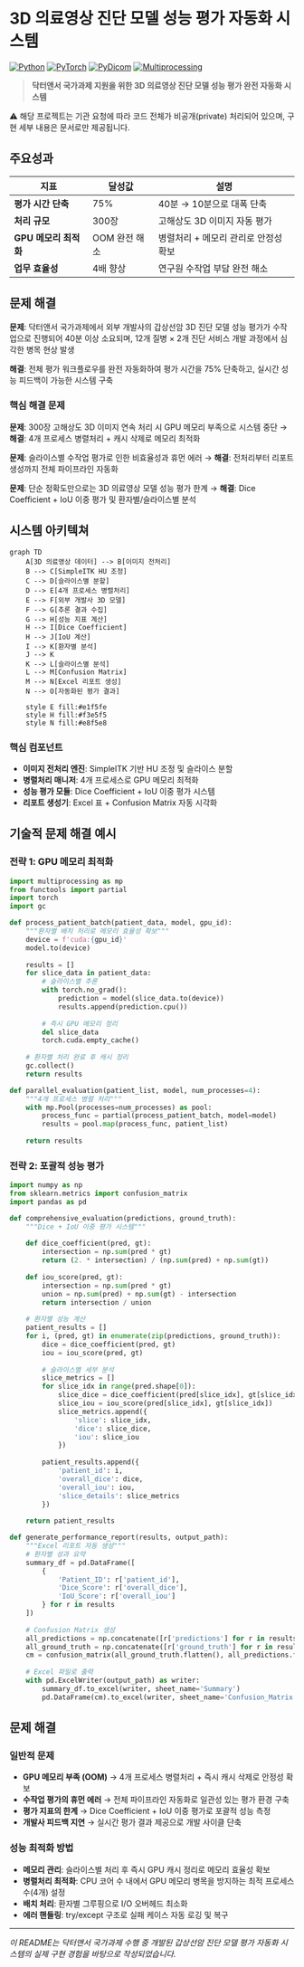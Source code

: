 # 3D 의료영상 진단 모델 성능 평가 자동화 시스템

[![Python](https://img.shields.io/badge/Python-3.8%2B-blue.svg)](https://python.org)
[![PyTorch](https://img.shields.io/badge/PyTorch-1.9%2B-red.svg)](https://pytorch.org)
[![PyDicom](https://img.shields.io/badge/SimpleITK-Medical%20Imaging-green.svg)](https://simpleitk.org)
[![Multiprocessing](https://img.shields.io/badge/Multiprocessing-Parallel-orange.svg)](https://docs.python.org/3/library/multiprocessing.html)

> **닥터앤서 국가과제 지원을 위한 3D 의료영상 진단 모델 성능 평가 완전 자동화 시스템**

⚠️ 해당 프로젝트는 기관 요청에 따라 코드 전체가 비공개(private) 처리되어 있으며, 구현 세부 내용은 문서로만 제공됩니다.

## 주요성과

| 지표 | 달성값 | 설명 |
|------|--------|------|
| **평가 시간 단축** | 75% | 40분 → 10분으로 대폭 단축 |
| **처리 규모** | 300장 | 고해상도 3D 이미지 자동 평가 |
| **GPU 메모리 최적화** | OOM 완전 해소 | 병렬처리 + 메모리 관리로 안정성 확보 |
| **업무 효율성** | 4배 향상 | 연구원 수작업 부담 완전 해소 |

## 문제 해결

**문제**: 닥터앤서 국가과제에서 외부 개발사의 갑상선암 3D 진단 모델 성능 평가가 수작업으로 진행되어 40분 이상 소요되며, 12개 질병 × 2개 진단 서비스 개발 과정에서 심각한 병목 현상 발생

**해결**: 전체 평가 워크플로우를 완전 자동화하여 평가 시간을 75% 단축하고, 실시간 성능 피드백이 가능한 시스템 구축

### 핵심 해결 문제

**문제**: 300장 고해상도 3D 이미지 연속 처리 시 GPU 메모리 부족으로 시스템 중단 → **해결**: 4개 프로세스 병렬처리 + 캐시 삭제로 메모리 최적화

**문제**: 슬라이스별 수작업 평가로 인한 비효율성과 휴먼 에러 → **해결**: 전처리부터 리포트 생성까지 전체 파이프라인 자동화

**문제**: 단순 정확도만으로는 3D 의료영상 모델 성능 평가 한계 → **해결**: Dice Coefficient + IoU 이중 평가 및 환자별/슬라이스별 분석

## 시스템 아키텍쳐

```mermaid
graph TD
    A[3D 의료영상 데이터] --> B[이미지 전처리]
    B --> C[SimpleITK HU 조정]
    C --> D[슬라이스별 분할]
    D --> E[4개 프로세스 병렬처리]
    E --> F[외부 개발사 3D 모델]
    F --> G[추론 결과 수집]
    G --> H[성능 지표 계산]
    H --> I[Dice Coefficient]
    H --> J[IoU 계산]
    I --> K[환자별 분석]
    J --> K
    K --> L[슬라이스별 분석]
    L --> M[Confusion Matrix]
    M --> N[Excel 리포트 생성]
    N --> O[자동화된 평가 결과]
    
    style E fill:#e1f5fe
    style H fill:#f3e5f5
    style N fill:#e8f5e8
```

### 핵심 컴포넌트

- **이미지 전처리 엔진**: SimpleITK 기반 HU 조정 및 슬라이스 분할
- **병렬처리 매니저**: 4개 프로세스로 GPU 메모리 최적화
- **성능 평가 모듈**: Dice Coefficient + IoU 이중 평가 시스템
- **리포트 생성기**: Excel 표 + Confusion Matrix 자동 시각화

## 기술적 문제 해결 예시

### 전략 1: GPU 메모리 최적화

```python
import multiprocessing as mp
from functools import partial
import torch
import gc

def process_patient_batch(patient_data, model, gpu_id):
    """환자별 배치 처리로 메모리 효율성 확보"""
    device = f'cuda:{gpu_id}'
    model.to(device)
    
    results = []
    for slice_data in patient_data:
        # 슬라이스별 추론
        with torch.no_grad():
            prediction = model(slice_data.to(device))
            results.append(prediction.cpu())
        
        # 즉시 GPU 메모리 정리
        del slice_data
        torch.cuda.empty_cache()
    
    # 환자별 처리 완료 후 캐시 정리
    gc.collect()
    return results

def parallel_evaluation(patient_list, model, num_processes=4):
    """4개 프로세스 병렬 처리"""
    with mp.Pool(processes=num_processes) as pool:
        process_func = partial(process_patient_batch, model=model)
        results = pool.map(process_func, patient_list)
    
    return results
```

### 전략 2: 포괄적 성능 평가

```python
import numpy as np
from sklearn.metrics import confusion_matrix
import pandas as pd

def comprehensive_evaluation(predictions, ground_truth):
    """Dice + IoU 이중 평가 시스템"""
    
    def dice_coefficient(pred, gt):
        intersection = np.sum(pred * gt)
        return (2. * intersection) / (np.sum(pred) + np.sum(gt))
    
    def iou_score(pred, gt):
        intersection = np.sum(pred * gt)
        union = np.sum(pred) + np.sum(gt) - intersection
        return intersection / union
    
    # 환자별 성능 계산
    patient_results = []
    for i, (pred, gt) in enumerate(zip(predictions, ground_truth)):
        dice = dice_coefficient(pred, gt)
        iou = iou_score(pred, gt)
        
        # 슬라이스별 세부 분석
        slice_metrics = []
        for slice_idx in range(pred.shape[0]):
            slice_dice = dice_coefficient(pred[slice_idx], gt[slice_idx])
            slice_iou = iou_score(pred[slice_idx], gt[slice_idx])
            slice_metrics.append({
                'slice': slice_idx,
                'dice': slice_dice,
                'iou': slice_iou
            })
        
        patient_results.append({
            'patient_id': i,
            'overall_dice': dice,
            'overall_iou': iou,
            'slice_details': slice_metrics
        })
    
    return patient_results

def generate_performance_report(results, output_path):
    """Excel 리포트 자동 생성"""
    # 환자별 성과 요약
    summary_df = pd.DataFrame([
        {
            'Patient_ID': r['patient_id'],
            'Dice_Score': r['overall_dice'],
            'IoU_Score': r['overall_iou']
        } for r in results
    ])
    
    # Confusion Matrix 생성
    all_predictions = np.concatenate([r['predictions'] for r in results])
    all_ground_truth = np.concatenate([r['ground_truth'] for r in results])
    cm = confusion_matrix(all_ground_truth.flatten(), all_predictions.flatten())
    
    # Excel 파일로 출력
    with pd.ExcelWriter(output_path) as writer:
        summary_df.to_excel(writer, sheet_name='Summary')
        pd.DataFrame(cm).to_excel(writer, sheet_name='Confusion_Matrix')
```

## 문제 해결

### 일반적 문제

- **GPU 메모리 부족 (OOM)** → 4개 프로세스 병렬처리 + 즉시 캐시 삭제로 안정성 확보  
- **수작업 평가의 휴먼 에러** → 전체 파이프라인 자동화로 일관성 있는 평가 환경 구축  
- **평가 지표의 한계** → Dice Coefficient + IoU 이중 평가로 포괄적 성능 측정  
- **개발사 피드백 지연** → 실시간 평가 결과 제공으로 개발 사이클 단축   

### 성능 최적화 방법

- **메모리 관리**: 슬라이스별 처리 후 즉시 GPU 캐시 정리로 메모리 효율성 확보
- **병렬처리 최적화**: CPU 코어 수 내에서 GPU 메모리 병목을 방지하는 최적 프로세스 수(4개) 설정
- **배치 처리**: 환자별 그루핑으로 I/O 오버헤드 최소화
- **에러 핸들링**: try/except 구조로 실패 케이스 자동 로깅 및 복구

---

*이 README는 닥터앤서 국가과제 수행 중 개발된 갑상선암 진단 모델 평가 자동화 시스템의 실제 구현 경험을 바탕으로 작성되었습니다.*

